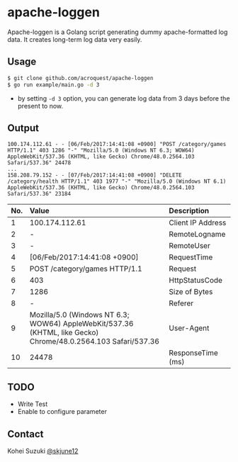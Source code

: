 # apache-loggen
Apache-loggen is a Golang script generating dummy apache-formatted log data.
It creates long-term log data very easily.

## Usage
```bash
$ git clone github.com/acroquest/apache-loggen
$ go run example/main.go -d 3
```

- by setting `-d 3` option, you can generate log data from 3 days before the present to now.

## Output

```
100.174.112.61 - - [06/Feb/2017:14:41:08 +0900] "POST /category/games HTTP/1.1" 403 1286 "-" "Mozilla/5.0 (Windows NT 6.3; WOW64) AppleWebKit/537.36 (KHTML, like Gecko) Chrome/48.0.2564.103 Safari/537.36" 24478
...
158.208.79.152 - - [07/Feb/2017:14:41:08 +0900] "DELETE /category/health HTTP/1.1" 403 1977 "-" "Mozilla/5.0 (Windows NT 6.1) AppleWebKit/537.36 (KHTML, like Gecko) Chrome/48.0.2564.103 Safari/537.36" 23184
```

|No.|Value|Description|
|:--|:--|:--|
|1| 100.174.112.61 | Client IP Address |
|2| - | RemoteLogname |
|3| - | RemoteUser |
|4| [06/Feb/2017:14:41:08 +0900] | RequestTime |
|5| POST /category/games HTTP/1.1 | Request |
|6| 403 | HttpStatusCode |
|7| 1286 | Size of Bytes |
|8| -   |Referer |
|9| Mozilla/5.0 (Windows NT 6.3; WOW64) AppleWebKit/537.36 (KHTML, like Gecko) Chrome/48.0.2564.103 Safari/537.36 |  User-Agent |
|10| 24478 | ResponseTime (ms) |

## TODO
- Write Test
- Enable to configure parameter

## Contact
Kohei Suzuki [@skjune12](http://github.com/skjune12)
